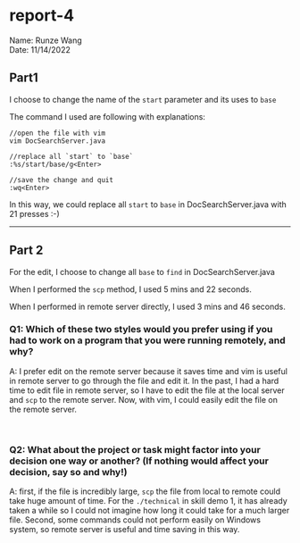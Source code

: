 # report-4

Name: Runze Wang \
Date: 11/14/2022

## Part1

I choose to change the name of the `start` parameter and its uses to `base`

The command I used are following with explanations:

```
//open the file with vim
vim DocSearchServer.java

//replace all `start` to `base`
:%s/start/base/g<Enter>

//save the change and quit
:wq<Enter>
```

In this way, we could replace all `start` to `base` in DocSearchServer.java with 21 presses :-)

-----

## Part 2

For the edit, I choose to change all `base` to `find` in DocSearchServer.java

When I performed the `scp` method, I used 5 mins and 22 seconds. 

When I performed in remote server directly, I used 3 mins and 46 seconds.

### Q1: Which of these two styles would you prefer using if you had to work on a program that you were running remotely, and why?


A: I prefer edit on the remote server because it saves time and vim is useful in remote server to go through the file and edit it. In the past, I had a hard time to edit file in remote server, so I have to edit the file at the local server and `scp` to the remote server. Now, with vim, I could easily edit the file on the remote server. 

<br/>



### Q2: What about the project or task might factor into your decision one way or another? (If nothing would affect your decision, say so and why!)

A: first, if the file is incredibly large, `scp` the file from local to remote could take huge amount of time. For the `./technical` in skill demo 1, it has already taken a while so I could not imagine how long it could take for a much larger file. Second, some commands could not perform easily on Windows system, so remote server is useful and time saving in this way.
